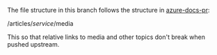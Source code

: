The file structure in this branch follows the structure in [azure-docs-pr](https://github.com/GMinchAQ/azure-docs-pr):

/articles/*service*/media

This so that relative links to media and other topics don't break when pushed upstream.
